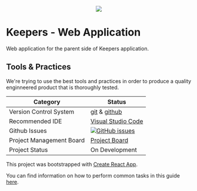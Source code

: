 <p align="center">
  <img src="http://finder.startupnationcentral.org/image_cloud/keepers-child-safety_be03ca57-524a-11e6-914d-1599937b2892?w=300&h=300"  /></p>
  
# Keepers - Web Application
Web application for the parent side of Keepers application.

## Tools & Practices
We're trying to use the best tools and practices in order to produce a quality enginneered product that is thoroughly tested.

|Category|Status|
|---|---|
| Version Control System| [git](https://git-scm.com/) & [github](https://github.com/JonathanMai/Keepers-bot/) |
| Recommended IDE | [Visual Studio Code](https://code.visualstudio.com/) |
| Github Issues | [![GitHub issues](https://img.shields.io/github/issues/JonathanMai/Keepers-web-app.svg?style=flat)](https://github.com/JonathanMai/Keepers-web-app/issues) |
| Project Management Board| [Project Board](https://github.com/JonathanMai/Keepers-web-app/projects/1) |
| Project Status | On Development |


This project was bootstrapped with [Create React App](https://github.com/facebookincubator/create-react-app).

You can find information on how to perform common tasks in this guide [here](https://github.com/facebookincubator/create-react-app/blob/master/packages/react-scripts/template/README.md).
